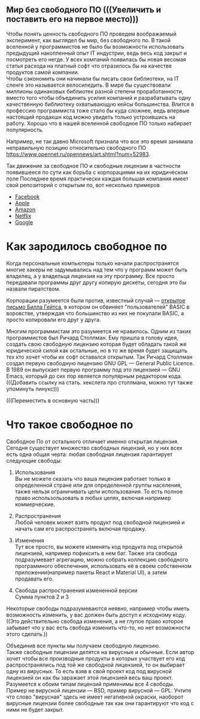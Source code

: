 ## Мир без свободного ПО  (((Увеличить и поставить его на первое место)))
Чтобы понять ценность свободного ПО проведем воображаемый эксперимент, как выглядел бы мир, без свободного по. В такой вселенной у программистов не было бы возможности использовать предыдущий накопленный опыт IT индустрии, ведь весь код закрыт и посмотреть его негде. У всех компаний появилась бы новая весомая статья расхода на платный софт что отразилось бы на качестве продуктов самой компании.   
Чтобы сэкономить они начинали бы писать свои библиотеки, на IT сленге это называется велосипедить. В мире бы существовали миллионы одинаковых библиотек разной степени проработанности, вместо того чтобы объединить усилия компаний и разрабатывать одну качественную библиотеку охватывающую кейсы большинства. Влится в профессию программиста тоже стало бы куда сложнее, ведь впервые настоящий продакшн код можно увидеть только устроившись на работу. Хорошо что в нашей вселенной свободное ПО только набирает популярность.

Например, не так давно Microsoft признала что все это время занимала неправильную позицию относительно свободного ПО https://www.opennet.ru/opennews/art.shtml?num=52983.

Так движение за свободное ПО и свободные лицензии в частности  появившееся по сути как борьба с корпорациями на их юридическом поле 
Последнее время практически каждая большая компания имеет свой репозиторий с открытым по, вот несколько примеров
* [Facebook](https://github.com/facebook)
* [Apple](https://github.com/apple)
* [Amazon](https://github.com/amzn)
* [Netflix](https://github.com/Netflix)
* [Google](https://github.com/google)  


# Как зародилось свободное по

Когда персональные компьютеры только начали распространятся многие хакеры не задумывались над тем что у программ может быть владелец, а у владельца лицензия на эту программу. Все просто передавали программы друг другу копирую дискеты, сегодня это бы назвали пиратством. 

Корпорации разумеется были против, известный случай — [открытое письмо Билла Гейтса](https://ru.wikipedia.org/wiki/%D0%9E%D1%82%D0%BA%D1%80%D1%8B%D1%82%D0%BE%D0%B5_%D0%BF%D0%B8%D1%81%D1%8C%D0%BC%D0%BE_%D0%BB%D1%8E%D0%B1%D0%B8%D1%82%D0%B5%D0%BB%D1%8F%D0%BC), в котором он обвиняет "пользователей" BASIC в воровстве, утверждая что большинство из них не покупали BASIC, а просто копировали его друг у друга.

Многим программистам это разумеется не нравилось. Одним из таких программистов был Ричард Столлман. Ему пришла в голову идея, создать свою свободную лицензию которая будет обладать такой же юридической силой как остальные, но в то же время будет защищать тех кто хочет чтобы их софт оставался открытым. Так Ричард Столлман создал первую свободную лицензию GNU GPL — General Public Licence. В 1989 он выпускает первую программу под это лицензией — GNU Emacs, который до сих пор является популярным редактором кода. 
(((Добавить ссылку  на стать. хекслета про столлмана, можно тут также упоминуть линукс)))  

(((Переместить в основную часть)))  
# Что такое свободное по
Свободное По от остального отличает именно открытая лицензия.
Сегодня существует множество свободных лицензий, но у них всех есть одна общая черта: любая свободная лицензия гарантирует следующие свободы:
1) Использования  
Вы не можете сказать что ваша лицензия работает только в определенной стране или для определенной группы населения, также нельзя ограничивать цели использования. То есть полное право использользовать в любых целях, включая например коммерческие. 

2) Распространения  
Любой человек может взять продукт под свободной лицензией и начать сам его распространять включая продажу. 

3) Изменения  
Тут все просто, вы можете изменять код продукта под открытой лицензией, например пофиксить в нем баг. Также эта свобода подразумевает агрегацию, можно собрать коллекцию свободного программного обеспечения, использовать её в своем собственном приложении(например пакеты React и Material UI), а затем продавать его.

4) Свобода распространения измененной версии  
Сумма пунктов 2 и 3

Некоторые свободы подразумеваются неявно, например чтобы иметь возможность изменить, у вас должен быть доступ к исходному коду. ((Это действительно свобода изменения, а не глупое право которое забывает что у вас есть свобода изменить что-то, но нет возможности этого сделать.))

Объединив все пункты мы получаем свободную лицензию.  
Также свободные лицензии делятся на вирусные и обычные. Если автор хочет чтобы все производные продукты в которых участвует его код распространялись под той же свободной лицензией, то он выбирает одну из вирусных. То есть взяв в свой проект код под вирусной лицензией он как бы заражает этой лицензией весь ваш проект. Разумеется к обоим типам лицензий применимы все 4 свободы. 
Пример не вирусной лицензии — BSD, пример вирусной — GPL. Учтите что слово "вирусная" здесь не имеет негативной окраски, наоборот вирусные лицензии более свободные так как они гарантируют что код с ними не будет закрыт.
  
